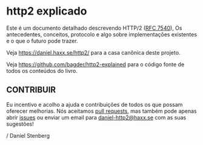 http2 explicado
===============

Este é um documento detalhado descrevendo HTTP/2 ([RFC
7540](https://httpwg.github.io/specs/rfc7540.html)), Os antecedentes, conceitos,
protocolo e algo sobre implementações existentes e o que o futuro
pode trazer.

Veja https://daniel.haxx.se/http2/ para a casa canônica deste projeto.

Veja https://github.com/bagder/http2-explained para o código fonte de todos os conteúdos do
livro.

CONTRIBUIR
------------

Eu incentivo e acolho a ajuda e contribuições de todos os que possam oferecer melhorias.
Nós aceitamos [pull
requests](https://github.com/bagder/http2-explained/pulls), mas também pode apenas
abrir [issues](https://github.com/bagder/http2-explained/issues) ou enviar um email para daniel-http2@haxx.se com as suas sugestões!

 / Daniel Stenberg

